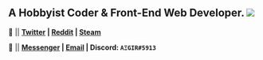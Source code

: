 ## A Hobbyist Coder & Front-End Web Developer. ![](https://komarev.com/ghpvc/?jhdcruz&label=Views&style=flat-square)

:satellite: || **[Twitter](https://twitter.com/jhdcrux) | [Reddit](https://www.reddit.com/user/xAegir) | [Steam](https://steamcommunity.com/id/itsAEGIR/)**

:e-mail: || **[Messenger](https://m.me/jhdcruz) | [Email](mailto:jhdcruz00@gmail.com) | Discord: `AΞGIR#5913`**
